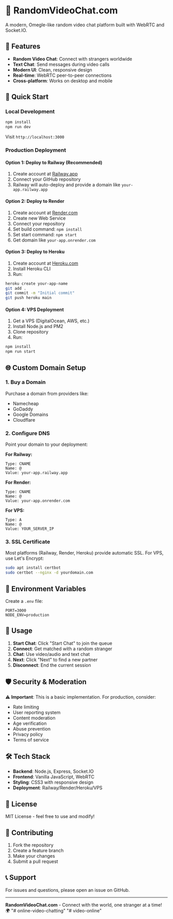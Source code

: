 # 🎥 RandomVideoChat.com

A modern, Omegle-like random video chat platform built with WebRTC and Socket.IO.

## 🌟 Features

- **Random Video Chat**: Connect with strangers worldwide
- **Text Chat**: Send messages during video calls
- **Modern UI**: Clean, responsive design
- **Real-time**: WebRTC peer-to-peer connections
- **Cross-platform**: Works on desktop and mobile

## 🚀 Quick Start

### Local Development
```bash
npm install
npm run dev
```
Visit `http://localhost:3000`

### Production Deployment

#### Option 1: Deploy to Railway (Recommended)
1. Create account at [Railway.app](https://railway.app)
2. Connect your GitHub repository
3. Railway will auto-deploy and provide a domain like `your-app.railway.app`

#### Option 2: Deploy to Render
1. Create account at [Render.com](https://render.com)
2. Create new Web Service
3. Connect your repository
4. Set build command: `npm install`
5. Set start command: `npm start`
6. Get domain like `your-app.onrender.com`

#### Option 3: Deploy to Heroku
1. Create account at [Heroku.com](https://heroku.com)
2. Install Heroku CLI
3. Run:
```bash
heroku create your-app-name
git add .
git commit -m "Initial commit"
git push heroku main
```

#### Option 4: VPS Deployment
1. Get a VPS (DigitalOcean, AWS, etc.)
2. Install Node.js and PM2
3. Clone repository
4. Run:
```bash
npm install
npm run start
```

## 🌐 Custom Domain Setup

### 1. Buy a Domain
Purchase a domain from providers like:
- Namecheap
- GoDaddy
- Google Domains
- Cloudflare

### 2. Configure DNS
Point your domain to your deployment:

**For Railway:**
```
Type: CNAME
Name: @
Value: your-app.railway.app
```

**For Render:**
```
Type: CNAME
Name: @
Value: your-app.onrender.com
```

**For VPS:**
```
Type: A
Name: @
Value: YOUR_SERVER_IP
```

### 3. SSL Certificate
Most platforms (Railway, Render, Heroku) provide automatic SSL.
For VPS, use Let's Encrypt:
```bash
sudo apt install certbot
sudo certbot --nginx -d yourdomain.com
```

## 🔧 Environment Variables

Create a `.env` file:
```env
PORT=3000
NODE_ENV=production
```

## 📱 Usage

1. **Start Chat**: Click "Start Chat" to join the queue
2. **Connect**: Get matched with a random stranger
3. **Chat**: Use video/audio and text chat
4. **Next**: Click "Next" to find a new partner
5. **Disconnect**: End the current session

## 🛡️ Security & Moderation

⚠️ **Important**: This is a basic implementation. For production, consider:

- Rate limiting
- User reporting system
- Content moderation
- Age verification
- Abuse prevention
- Privacy policy
- Terms of service

## 🛠️ Tech Stack

- **Backend**: Node.js, Express, Socket.IO
- **Frontend**: Vanilla JavaScript, WebRTC
- **Styling**: CSS3 with responsive design
- **Deployment**: Railway/Render/Heroku/VPS

## 📄 License

MIT License - feel free to use and modify!

## 🤝 Contributing

1. Fork the repository
2. Create a feature branch
3. Make your changes
4. Submit a pull request

## 📞 Support

For issues and questions, please open an issue on GitHub.

---

**RandomVideoChat.com** - Connect with the world, one stranger at a time! 🌍
"# online-video-chatting" 
"# video-online" 
